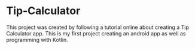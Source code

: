 # Tip-Calculator
This project was created by following a tutorial online about creating a Tip Calculator app. This is my first project creating an android app as well as programming with Kotlin.
